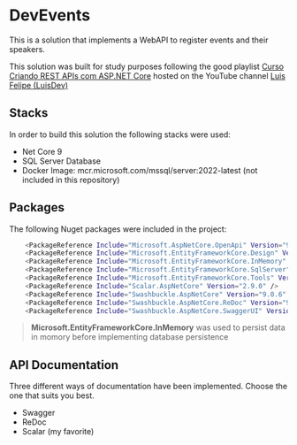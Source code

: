 # DevEvents

This is a solution that implements a WebAPI to register events and their speakers.

This solution was built for study purposes following the good playlist [Curso Criando REST APIs com ASP.NET Core](https://youtube.com/playlist?list=PLI2XdbZhEq4n9A46xhfYPMdViA3H_v-mb&si=62Gzmj37RgehQ_XY) hosted on the YouTube channel [Luis Felipe (LuisDev)](https://youtube.com/@nextwave.education?si=HSCs1wLh1mtwX5E_)

## Stacks

In order to build this solution the following stacks were used:

* Net Core 9
* SQL Server Database
* Docker Image: mcr.microsoft.com/mssql/server:2022-latest (not included in this repository)

## Packages

The following Nuget packages were included in the project:

```bash
    <PackageReference Include="Microsoft.AspNetCore.OpenApi" Version="9.0.8" />
    <PackageReference Include="Microsoft.EntityFrameworkCore.Design" Version="9.0.10" />
    <PackageReference Include="Microsoft.EntityFrameworkCore.InMemory" Version="9.0.10" />
    <PackageReference Include="Microsoft.EntityFrameworkCore.SqlServer" Version="9.0.10" />
    <PackageReference Include="Microsoft.EntityFrameworkCore.Tools" Version="9.0.10" />
    <PackageReference Include="Scalar.AspNetCore" Version="2.9.0" />
    <PackageReference Include="Swashbuckle.AspNetCore" Version="9.0.6" />
    <PackageReference Include="Swashbuckle.AspNetCore.ReDoc" Version="9.0.6" />
    <PackageReference Include="Swashbuckle.AspNetCore.SwaggerUI" Version="9.0.6" />
```

> **Microsoft.EntityFrameworkCore.InMemory** was used to persist data in momory before implementing database persistence

## API Documentation

Three different ways of documentation have been implemented. Choose the one that suits you best.

* Swagger
* ReDoc
* Scalar (my favorite)